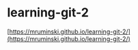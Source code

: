 # learning-git-2
[https://mruminski.github.io/learning-git-2/](https://mruminski.github.io/learning-git-2/)